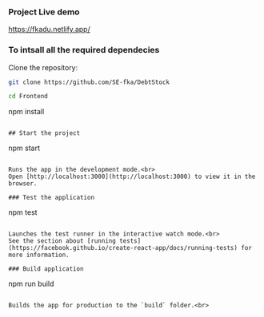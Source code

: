 

 ### Project Live demo 

https://fkadu.netlify.app/


### To intsall all the required dependecies

Clone the repository:

   ```bash
   git clone https://github.com/SE-fka/DebtStock

   cd Frontend

```
npm install
```

## Start the project

```
npm start
```

Runs the app in the development mode.<br>
Open [http://localhost:3000](http://localhost:3000) to view it in the browser.

### Test the application

```
npm test
```

Launches the test runner in the interactive watch mode.<br>
See the section about [running tests](https://facebook.github.io/create-react-app/docs/running-tests) for more information.

### Build application

```
npm run build
```

Builds the app for production to the `build` folder.<br>
